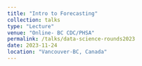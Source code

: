 ```yaml
---
title: "Intro to Forecasting"
collection: talks
type: "Lecture"
venue: "Online- BC CDC/PHSA"
permalink: /talks/data-science-rounds2023
date: 2023-11-24
location: "Vancouver-BC, Canada"
---
```

